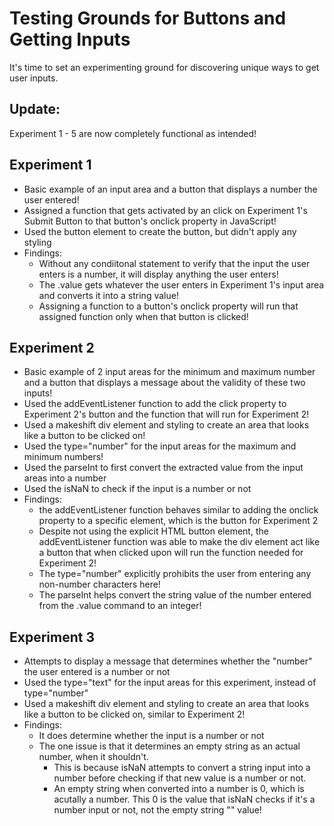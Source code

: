 # Testing Grounds for Buttons and Getting Inputs 

It's time to set an experimenting ground for discovering unique ways to get user inputs. 

## Update: 

Experiment 1 - 5 are now completely functional as intended! 

## Experiment 1 
* Basic example of an input area and a button that displays a number the user entered! 
* Assigned a function that gets activated by an click on Experiment 1's Submit Button to that button's onclick property in JavaScript!
* Used the button element to create the button, but didn't apply any styling 
* Findings: 
  * Without any condiitonal statement to verify that the input the user enters is a number, it will display anything the user enters!
  * The .value gets whatever the user enters in Experiment 1's input area and converts it into a string value! 
  * Assigning a function to a button's onclick property will run that assigned function only when that button is clicked! 

## Experiment 2 
* Basic example of 2 input areas for the minimum and maximum number and a button that displays a message about the validity of these two inputs! 
* Used the addEventListener function to add the click property to Experiment 2's button and the function that will run for Experiment 2! 
* Used a makeshift div element and styling to create an area that looks like a button to be clicked on! 
* Used the type="number" for the input areas for the maximum and minimum numbers! 
* Used the parseInt to first convert the extracted value from the input areas into a number 
* Used the isNaN to check if the input is a number or not 
* Findings:
    * the addEventListener function behaves similar to adding the onclick property to a specific element, which is the button for Experiment 2 
    * Despite not using the explicit HTML button element, the addEventListener function was able to make the div element act like a button that when clicked upon will run the function needed for Experiment 2! 
    * The type="number" explicitly prohibits the user from entering any non-number characters here! 
    * The parseInt helps convert the string value of the number entered from the .value command to an integer! 

## Experiment 3 
* Attempts to display a message that determines whether the "number" the user entered is a number or not 
* Used the type="text" for the input areas for this experiment, instead of type="number" 
* Used a makeshift div element and styling to create an area that looks like a button to be clicked on, similar to Experiment 2! 
* Findings: 
    * It does determine whether the input is a number or not
    * The one issue is that it determines an empty string as an actual number, when it shouldn't. 
        * This is because isNaN attempts to convert a string input into a number before checking if that new value is a number or not. 
        * An empty string when converted into a number is 0, which is acutally a number. This 0 is the value that isNaN checks if it's a number input or not, not the empty string "" value! 